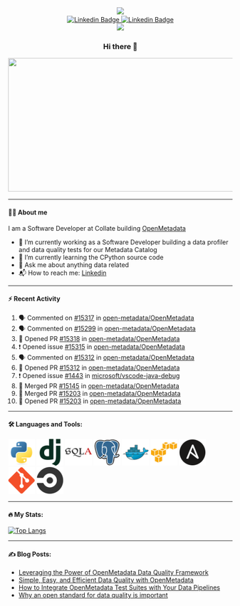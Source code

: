 <div id="header" align="center">
  <img src="https://media.giphy.com/media/5eLDrEaRGHegx2FeF2/giphy.gif" width="100"/>
</div>
<div id="badges" align="center">
  <a href="https://www.linkedin.com/in/teddycrepineau/">
    <img src="https://shields.io/badge/Linkedin-blue?logo=linkedin&logoColor=white&style=for-the-badge" alt="Linkedin Badge"/>
  </a>
  <a href="https://medium.com/@teddycrpineau">
    <img src="https://shields.io/badge/Medium-black?logo=medium&logoColor=white&style=for-the-badge" alt="Linkedin Badge"/>
  </a>
</div>
<div align="center">
  <img src="https://komarev.com/ghpvc/?username=TeddyCr&color=blue&style=flat-square" />
</div>

<h3 align="center">
Hi there 👋
</h3>
<div align="center">
  <img src="https://media.giphy.com/media/L8K62iTDkzGX6/giphy.gif" width="600" height="300"/>
</div>

---

#### :technologist: About me
I am a Software Developer at Collate building <a href="https://open-metadata.org"/>OpenMetadata</a>
- 🔭 I’m currently working as a Software Developer building a data profiler and data quality tests for our Metadata Catalog
- 🐍 I’m currently learning the CPython source code
- 💬 Ask me about anything data related
- 📬 How to reach me: [Linkedin](https://shields.io/badge/Linkedin-blue?logo=linkedin&logoColor=white&style=for-the-badge)

---

#### ⚡️ Recent Activity
<!--START_SECTION:activity-->
1. 🗣 Commented on [#15317](https://github.com/open-metadata/OpenMetadata/pull/15317#issuecomment-1959751938) in [open-metadata/OpenMetadata](https://github.com/open-metadata/OpenMetadata)
2. 🗣 Commented on [#15299](https://github.com/open-metadata/OpenMetadata/issues/15299#issuecomment-1959740449) in [open-metadata/OpenMetadata](https://github.com/open-metadata/OpenMetadata)
3. 💪 Opened PR [#15318](https://github.com/open-metadata/OpenMetadata/pull/15318) in [open-metadata/OpenMetadata](https://github.com/open-metadata/OpenMetadata)
4. ❗ Opened issue [#15315](https://github.com/open-metadata/OpenMetadata/issues/15315) in [open-metadata/OpenMetadata](https://github.com/open-metadata/OpenMetadata)
5. 🗣 Commented on [#15312](https://github.com/open-metadata/OpenMetadata/pull/15312#issuecomment-1959190951) in [open-metadata/OpenMetadata](https://github.com/open-metadata/OpenMetadata)
6. 💪 Opened PR [#15312](https://github.com/open-metadata/OpenMetadata/pull/15312) in [open-metadata/OpenMetadata](https://github.com/open-metadata/OpenMetadata)
7. ❗ Opened issue [#1443](https://github.com/microsoft/vscode-java-debug/issues/1443) in [microsoft/vscode-java-debug](https://github.com/microsoft/vscode-java-debug)
8. 🎉 Merged PR [#15145](https://github.com/open-metadata/OpenMetadata/pull/15145) in [open-metadata/OpenMetadata](https://github.com/open-metadata/OpenMetadata)
9. 🎉 Merged PR [#15203](https://github.com/open-metadata/OpenMetadata/pull/15203) in [open-metadata/OpenMetadata](https://github.com/open-metadata/OpenMetadata)
10. 💪 Opened PR [#15203](https://github.com/open-metadata/OpenMetadata/pull/15203) in [open-metadata/OpenMetadata](https://github.com/open-metadata/OpenMetadata)
<!--END_SECTION:activity-->

---

#### :hammer_and_wrench: Languages and Tools:
<div>
   <img src="https://github.com/devicons/devicon/blob/master/icons/python/python-original.svg" width="60" height="60"/>
   <img src="https://github.com/devicons/devicon/blob/master/icons/django/django-plain.svg" width="60" height="60"/>
   <img src="https://github.com/devicons/devicon/blob/master/icons/sqlalchemy/sqlalchemy-original.svg" width="60" height="60"/>
   <img src="https://github.com/devicons/devicon/blob/master/icons/postgresql/postgresql-original.svg" width="60" height="60"/>
   <img src="https://github.com/devicons/devicon/blob/master/icons/docker/docker-original.svg" width="60" height="60"/>
   <img src="https://github.com/devicons/devicon/blob/master/icons/amazonwebservices/amazonwebservices-original.svg" width="60" height="60"/>
   <img src="https://github.com/devicons/devicon/blob/master/icons/ansible/ansible-original.svg" width="60" height="60"/>
   <img src="https://github.com/devicons/devicon/blob/master/icons/git/git-original.svg" width="60" height="60"/>
   <img src="https://github.com/devicons/devicon/blob/master/icons/circleci/circleci-plain.svg" width="60" height="60"/>
</div>

---

#### 🔥 My Stats:
[![Top Langs](https://github-readme-stats.vercel.app/api/top-langs/?username=TeddyCr&layout=compact&hide=javascript,html,css)](https://github.com/anuraghazra/github-readme-stats)

---

#### ✍️ Blog Posts:
<!-- BLOG-POST-LIST:START -->
- [Leveraging the Power of OpenMetadata Data Quality Framework](https://blog.open-metadata.org/leveraging-the-power-of-openmetadata-data-quality-framework-385ba2d8eaf?source=rss-16e0670af08f------2)
- [Simple, Easy, and Efficient Data Quality with OpenMetadata](https://blog.open-metadata.org/simple-easy-and-efficient-data-quality-with-openmetadata-1c4e7d329364?source=rss-16e0670af08f------2)
- [How to Integrate OpenMetadata Test Suites with Your Data Pipelines](https://blog.open-metadata.org/how-to-integrate-openmetadata-test-suites-with-your-data-pipelines-d83fb55fa494?source=rss-16e0670af08f------2)
- [Why an open standard for data quality is important](https://blog.open-metadata.org/why-are-we-building-a-data-quality-standard-1753fae87259?source=rss-16e0670af08f------2)
<!-- BLOG-POST-LIST:END -->
